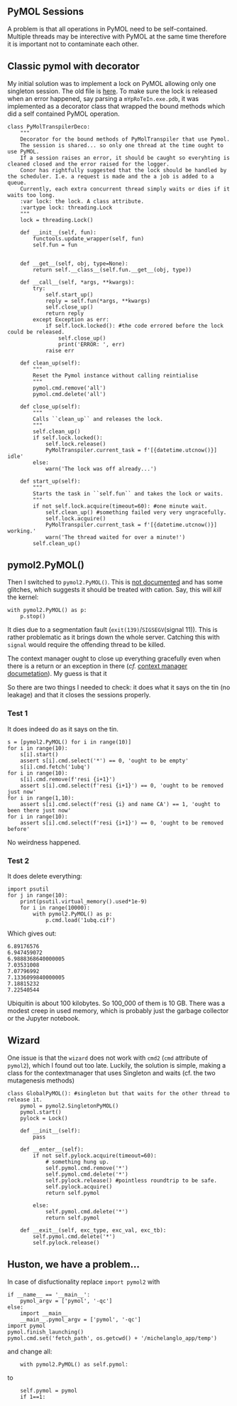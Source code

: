 ## PyMOL Sessions

A problem is that all operations in PyMOL need to be self-contained.
Multiple threads may be interective with PyMOL at the same time therefore it is important not to contaminate each other.

## Classic pymol with decorator
My initial solution was to implement a lock on PyMOL allowing only one singleton session. The old file is [here](original_transpiler.py).
To make sure the lock is released when an error happened, say parsing a `mYpRoTeIn.exe.pdb`, it was implemented as a decorator class that wrapped the bound methods which did a self contained PyMOL operation.

    class PyMolTranspilerDeco:
        """
        Decorator for the bound methods of PyMolTranspiler that use Pymol.
        The session is shared... so only one thread at the time ought to use PyMOL.
        If a session raises an error, it should be caught so everyhting is cleaned closed and the error raised for the logger.
        Conor has rightfully suggested that the lock should be handled by the scheduler. I.e. a request is made and the a job is added to a queue.
        Currently, each extra concurrent thread simply waits or dies if it waits too long.
        :var lock: the lock. A class attribute.
        :vartype lock: threading.Lock
        """
        lock = threading.Lock()
    
        def __init__(self, fun):
            functools.update_wrapper(self, fun)
            self.fun = fun
    
    
        def __get__(self, obj, type=None):
            return self.__class__(self.fun.__get__(obj, type))
    
        def __call__(self, *args, **kwargs):
            try:
                self.start_up()
                reply = self.fun(*args, **kwargs)
                self.close_up()
                return reply
            except Exception as err:
                if self.lock.locked(): #the code errored before the lock could be released.
                    self.close_up()
                    print('ERROR: ', err)
                raise err
    
        def clean_up(self):
            """
            Reset the Pymol instance without calling reintialise
            """
            pymol.cmd.remove('all')
            pymol.cmd.delete('all')
    
        def close_up(self):
            """
            Calls ``clean_up`` and releases the lock.
            """
            self.clean_up()
            if self.lock.locked():
                self.lock.release()
                PyMolTranspiler.current_task = f'[{datetime.utcnow()}] idle'
            else:
                warn('The lock was off already...')
    
        def start_up(self):
            """
            Starts the task in ``self.fun`` and takes the lock or waits.
            """
            if not self.lock.acquire(timeout=60): #one minute wait.
                self.clean_up() #something failed very very ungracefully.
                self.lock.acquire()
                PyMolTranspiler.current_task = f'[{datetime.utcnow()}] working.'
                warn('The thread waited for over a minute!')
            self.clean_up()

## pymol2.PyMOL()

Then I switched to `pymol2.PyMOL()`.
This is [not documented](https://github.com/schrodinger/pymol-open-source/tree/master/modules/pymol2) and has some glitches, which suggests it should be treated with cation.
Say, this will _kill_ the kernel:

    with pymol2.PyMOL() as p:
        p.stop()
        
It dies due to a segmentation fault (`exit(139)`/`SIGSEGV`(signal 11)). This is rather problematic as it brings down the whole server.
Catching this with `signal` would require the offending thread to be killed.

The context manager ought to close up everything gracefully even when there is a return or an exception in there (_cf._ [context manager documetation](https://docs.python.org/3/library/contextlib.html)).
My guess is that it 

So there are two things I needed to check: it does what it says on the tin (no leakage) and that it closes the sessions properly.

### Test 1

It does indeed do as it says on the tin.

    s = [pymol2.PyMOL() for i in range(10)]
    for i in range(10):
        s[i].start()
        assert s[i].cmd.select('*') == 0, 'ought to be empty'
        s[i].cmd.fetch('1ubq')
    for i in range(10):
        s[i].cmd.remove(f'resi {i+1}')
        assert s[i].cmd.select(f'resi {i+1}') == 0, 'ought to be removed just now'
    for i in range(1,10):
        assert s[i].cmd.select(f'resi {i} and name CA') == 1, 'ought to been there just now'
    for i in range(10):
        assert s[i].cmd.select(f'resi {i+1}') == 0, 'ought to be removed before'
        
No weirdness happened.

### Test 2

It does delete everything:

    import psutil
    for j in range(10):
        print(psutil.virtual_memory().used*1e-9)
        for i in range(10000):
            with pymol2.PyMOL() as p:
                p.cmd.load('1ubq.cif')
                
Which gives out:

    6.89176576
    6.947459072
    6.9888368640000005
    7.03531008
    7.07796992
    7.1336099840000005
    7.18815232
    7.22540544
    
Ubiquitin is about 100 kilobytes. So 100_000 of them is 10 GB.
There was a modest creep in used memory, which is probably just the garbage collector or the Jupyter notebook.

## Wizard

One issue is that the `wizard` does not work with `cmd2` (`cmd` attribute of `pymol2`), which I found out too late. Luckily, the solution is simple,
making a class for the contextmanager that uses Singleton and waits (cf. the two mutagenesis methods)

    class GlobalPyMOL(): #singleton but that waits for the other thread to release it.
        pymol = pymol2.SingletonPyMOL()
        pymol.start()
        pylock = Lock()
    
        def __init__(self):
            pass
    
        def __enter__(self):
            if not self.pylock.acquire(timeout=60):
                # something hung up.
                self.pymol.cmd.remove('*')
                self.pymol.cmd.delete('*')
                self.pylock.release() #pointless roundtrip to be safe.
                self.pylock.acquire()
                return self.pymol
    
            else:
                self.pymol.cmd.delete('*')
                return self.pymol
    
        def __exit__(self, exc_type, exc_val, exc_tb):
            self.pymol.cmd.delete('*')
            self.pylock.release()

## Huston, we have a problem...

In case of disfuctionality replace `import pymol2` with

    if __name__ == '__main__':
        pymol_argv = ['pymol', '-qc']
    else:
        import __main__
        __main__.pymol_argv = ['pymol', '-qc']
    import pymol
    pymol.finish_launching()
    pymol.cmd.set('fetch_path', os.getcwd() + '/michelanglo_app/temp')

and change all:

        with pymol2.PyMOL() as self.pymol:

to

        self.pymol = pymol
        if 1==1:
        
